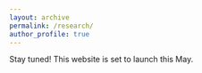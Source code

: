 ```yaml
---
layout: archive
permalink: /research/
author_profile: true
---
```


Stay tuned! This website is set to launch this May.



